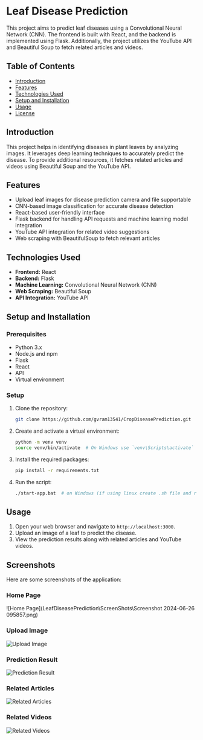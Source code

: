 # Leaf Disease Prediction

This project aims to predict leaf diseases using a Convolutional Neural Network (CNN). The frontend is built with React, and the backend is implemented using Flask. Additionally, the project utilizes the YouTube API and Beautiful Soup to fetch related articles and videos.

## Table of Contents
- [Introduction](#introduction)
- [Features](#features)
- [Technologies Used](#technologies-used)
- [Setup and Installation](#setup-and-installation)
- [Usage](#usage)
- [License](#license)

## Introduction
This project helps in identifying diseases in plant leaves by analyzing images. It leverages deep learning techniques to accurately predict the disease. To provide additional resources, it fetches related articles and videos using Beautiful Soup and the YouTube API.

## Features
- Upload leaf images for disease prediction camera and file supportable
- CNN-based image classification for accurate disease detection
- React-based user-friendly interface
- Flask backend for handling API requests and machine learning model integration
- YouTube API integration for related video suggestions
- Web scraping with BeautifulSoup to fetch relevant articles

## Technologies Used
- **Frontend:** React
- **Backend:** Flask
- **Machine Learning:** Convolutional Neural Network (CNN)
- **Web Scraping:** Beautiful Soup
- **API Integration:** YouTube API

## Setup and Installation

### Prerequisites
- Python 3.x
- Node.js and npm
- Flask
- React
- API
- Virtual environment

### Setup
1. Clone the repository:
    ```bash
    git clone https://github.com/gvram13541/CropDiseasePrediction.git
    ```

2. Create and activate a virtual environment:
    ```bash
    python -m venv venv
    source venv/bin/activate  # On Windows use `venv\Scripts\activate`
    ```

3. Install the required packages:
    ```bash
    pip install -r requirements.txt
    ```
4. Run the script:
    ```bash
    ./start-app.bat  # on Windows (if using linux create .sh file and run it)
    ```

## Usage
1. Open your web browser and navigate to `http://localhost:3000`.
2. Upload an image of a leaf to predict the disease.
3. View the prediction results along with related articles and YouTube videos.


## Screenshots
Here are some screenshots of the application:

### Home Page
![Home Page](LeafDiseasePrediction\ScreenShots\Screenshot 2024-06-26 095857.png)

### Upload Image
![Upload Image](screenshots/upload_image.png)

### Prediction Result
![Prediction Result](screenshots/prediction_result.png)

### Related Articles
![Related Articles](screenshots/related_articles.png)

### Related Videos
![Related Videos](screenshots/related_videos.png)
